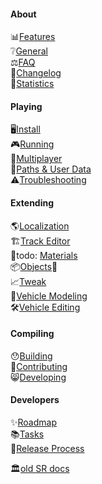 #### About

📊[Features](Features.md)  
❔[General](General.md)  
⚖️[FAQ](Faq.md)  
📜[Changelog](Changelog.md)  
📝[Statistics](Statistics.md)  

#### Playing

🖥️[Install](Install.md)  
🎮[Running](Running.md)  
👥[Multiplayer](Multiplayer.md)  
📄[Paths & User Data](Paths.md)  
⚠️[Troubleshooting](Troubleshooting.md)  

#### Extending

🌎[Localization](Localization.md)  
🏗️[Track Editor](Editor.md)  
🔮todo: [Materials](Materials.md)  
📦[Objects](Objects.md)🏢  
📈[Tweak](Tweak.md)  
🚗[Vehicle Modeling](VehicleModeling.md)  
🛠️[Vehicle Editing](VehicleEditing.md)

#### Compiling

😯[Building](Building.md)  
🤝[Contributing](Contributing.md)  
😸[Developing](Developing.md)  

#### Developers

✨[Roadmap](Roadmap.md)  
📚[Tasks](http://stuntrally.tuxfamily.org/mantis/view_all_bug_page.php)  
🤗[Release Process](Release.md)  

🏛️[old SR docs](https://github.com/stuntrally/stuntrally3/blob/main/docs/)
